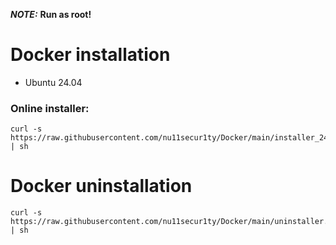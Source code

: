***NOTE:*** **Run as root!**

# Docker installation 
- Ubuntu 24.04

### Online installer:

```
curl -s https://raw.githubusercontent.com/nu11secur1ty/Docker/main/installer_24.04.sh | sh
```
# Docker uninstallation

```
curl -s https://raw.githubusercontent.com/nu11secur1ty/Docker/main/uninstaller.sh | sh
```
